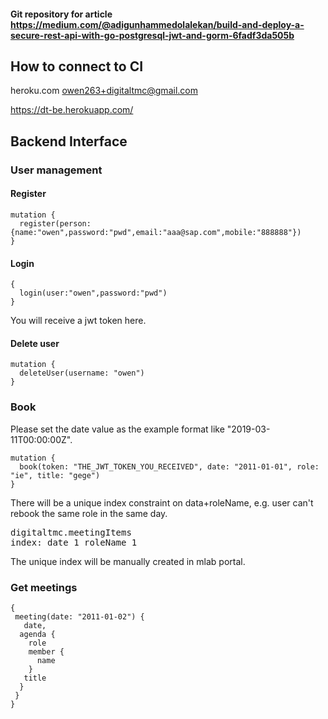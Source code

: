 #### Git repository for article https://medium.com/@adigunhammedolalekan/build-and-deploy-a-secure-rest-api-with-go-postgresql-jwt-and-gorm-6fadf3da505b

## How to connect to CI

heroku.com
owen263+digitaltmc@gmail.com

https://dt-be.herokuapp.com/

## Backend Interface

### User management

#### Register

```
mutation {
  register(person:{name:"owen",password:"pwd",email:"aaa@sap.com",mobile:"888888"})
}
```

#### Login

```
{
  login(user:"owen",password:"pwd")
}
```
You will receive a jwt token here.

#### Delete user

```
mutation {
  deleteUser(username: "owen")
}
```

### Book

Please set the date value as the example format like "2019-03-11T00:00:00Z".

```
mutation {
  book(token: "THE_JWT_TOKEN_YOU_RECEIVED", date: "2011-01-01", role: "ie", title: "gege")
}
```
There will be a unique index constraint on data+roleName, e.g. user can't rebook the same role in the same day.
<pre>
digitaltmc.meetingItems
index: date_1_roleName_1
</pre>
The unique index will be manually created in mlab portal.

### Get meetings

```
{
 meeting(date: "2011-01-02") {
   date,
  agenda {
    role
    member {
      name
    }
   title 
  }
 }
}
```
